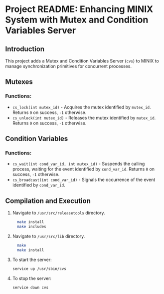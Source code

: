 # Project README: Enhancing MINIX System with Mutex and Condition Variables Server

## Introduction

This project adds a Mutex and Condition Variables Server (`cvs`) to MINIX to manage synchronization primitives for concurrent processes.

## Mutexes

### Functions:

- `cs_lock(int mutex_id)` - Acquires the mutex identified by `mutex_id`. Returns `0` on success, `-1` otherwise.
- `cs_unlock(int mutex_id)` - Releases the mutex identified by `mutex_id`. Returns `0` on success, `-1` otherwise.

## Condition Variables

### Functions:

- `cs_wait(int cond_var_id, int mutex_id)` - Suspends the calling process, waiting for the event identified by `cond_var_id`. Returns `0` on success, `-1` otherwise.
- `cs_broadcast(int cond_var_id)` - Signals the occurrence of the event identified by `cond_var_id`.

## Compilation and Execution

1. Navigate to `/usr/src/releasetools` directory.
   ```bash
     make install
     make includes
2. Navigate to `/usr/src/lib` directory.
   ```bash
     make
     make install
3. To start the server:
    ```bash
    service up /usr/sbin/cvs
4. To stop the server:
    ```bash
    service down cvs